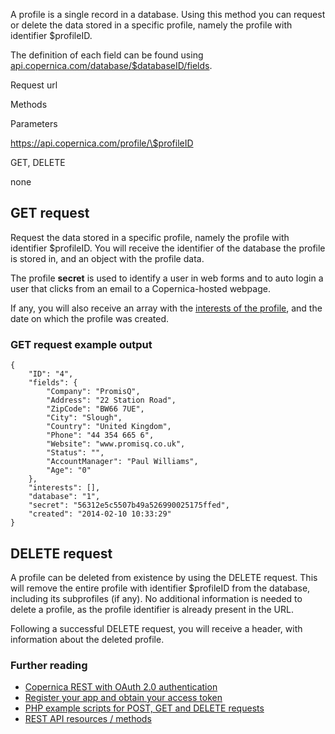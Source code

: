 A profile is a single record in a database. Using this method you can
request or delete the data stored in a specific profile, namely the
profile with identifier \$profileID.

The definition of each field can be found using
[api.copernica.com/database/\$databaseID/fields](./database-fields.en.md).

Request url

Methods

Parameters

https://api.copernica.com/profile/\$profileID

GET, DELETE

none

GET request
-----------

Request the data stored in a specific profile, namely the profile with
identifier \$profileID. You will receive the identifier of the database
the profile is stored in, and an object with the profile data.

The profile **secret** is used to identify a user in web forms and to
auto login a user that clicks from an email to a Copernica-hosted
webpage.

If any, you will also receive an array with the [interests of the
profile](profile-interests), and the date on which the profile was
created.

### GET request example output

~~~~ {.language-javascript}
{
    "ID": "4",
    "fields": {
        "Company": "PromisQ",
        "Address": "22 Station Road",
        "ZipCode": "BW66 7UE",
        "City": "Slough",
        "Country": "United Kingdom",
        "Phone": "44 354 665 6",
        "Website": "www.promisq.co.uk",
        "Status": "",
        "AccountManager": "Paul Williams",
        "Age": "0"
    },
    "interests": [],
    "database": "1",
    "secret": "56312e5c5507b49a526990025175ffed",
    "created": "2014-02-10 10:33:29"
}
~~~~

DELETE request
--------------

A profile can be deleted from existence by using the DELETE request.
This will remove the entire profile with identifier \$profileID from the
database, including its subprofiles (if any). No additional information
is needed to delete a profile, as the profile identifier is already
present in the URL.

Following a successful DELETE request, you will receive a header, with
information about the deleted profile.

### Further reading

-   [Copernica REST with OAuth 2.0
    authentication](./setting-up-copernica-rest-service.en.md)
-   [Register your app and obtain your access
    token](./register-your-app-on-copernica-com.en.md)
-   [PHP example scripts for POST, GET and DELETE
    requests](./example-get-post-and-delete-requests.en.md)
-   [REST API resources / methods](./the-copernica-rest-api.en.md)

